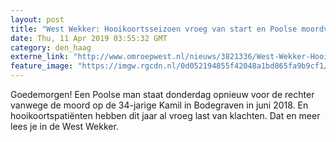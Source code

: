 ```yaml
---
layout: post
title: "West Wekker: Hooikoortsseizoen vroeg van start en Poolse moordverdachte voor rechter"
date: Thu, 11 Apr 2019 03:55:32 GMT
category: den_haag
externe_link: "http://www.omroepwest.nl/nieuws/3821336/West-Wekker-Hooikoortsseizoen-vroeg-van-start-en-Poolse-moordverdachte-voor-rechter"
feature_image: "https://imgw.rgcdn.nl/0d052194855f42048a1bd865fa9b9cf1/opener/3821346.jpg"
---
```


Goedemorgen! Een Poolse man staat donderdag opnieuw voor de rechter vanwege de moord op de 34-jarige Kamil in Bodegraven in juni 2018. En hooikoortspatiënten hebben dit jaar al vroeg last van klachten. Dat en meer lees je in de West Wekker.
